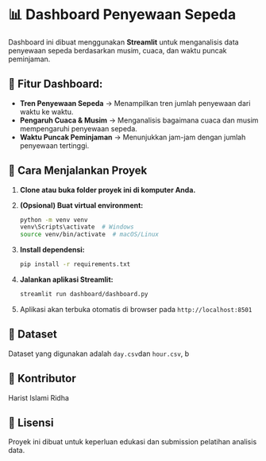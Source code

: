 # 📊 Dashboard Penyewaan Sepeda

Dashboard ini dibuat menggunakan **Streamlit** untuk menganalisis data penyewaan sepeda berdasarkan musim, cuaca, dan waktu puncak peminjaman.

## 🚀 Fitur Dashboard:
- **Tren Penyewaan Sepeda** → Menampilkan tren jumlah penyewaan dari waktu ke waktu.
- **Pengaruh Cuaca & Musim** → Menganalisis bagaimana cuaca dan musim mempengaruhi penyewaan sepeda.
- **Waktu Puncak Peminjaman** → Menunjukkan jam-jam dengan jumlah penyewaan tertinggi.

## 🚀 Cara Menjalankan Proyek

1. **Clone atau buka folder proyek ini di komputer Anda.**

2. **(Opsional) Buat virtual environment:**
   ```bash
   python -m venv venv
   venv\Scripts\activate  # Windows
   source venv/bin/activate  # macOS/Linux
   ```

3. **Install dependensi:**
   ```bash
   pip install -r requirements.txt
   ```

4. **Jalankan aplikasi Streamlit:**
   ```bash
   streamlit run dashboard/dashboard.py
   ```

5. Aplikasi akan terbuka otomatis di browser pada `http://localhost:8501`

## 📂 Dataset
Dataset yang digunakan adalah `day.csv`dan `hour.csv`, b


## 🙌 Kontributor
Harist Islami Ridha

## 📄 Lisensi
Proyek ini dibuat untuk keperluan edukasi dan submission pelatihan analisis data.